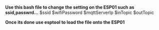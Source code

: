 **Use this bash file to change the setting on the ESP01 such as ssid,passwrd...**
$ssid
$wifiPassword
$mqttServerIp
$inTopic
$outTopic

**Once its done use esptool to load the file onto the ESP01**


